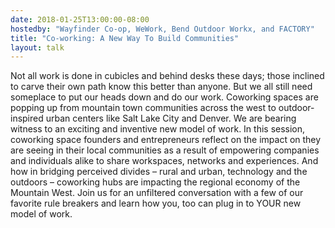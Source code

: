 ```yaml
---
date: 2018-01-25T13:00:00-08:00
hostedby: "Wayfinder Co-op, WeWork, Bend Outdoor Workx, and FACTORY"
title: "Co-working: A New Way To Build Communities"
layout: talk
---
```


Not all work is done in cubicles and behind desks these days; those inclined to carve their own path know this better than anyone. But we all still need someplace to put our heads down and do our work. Coworking spaces are popping up from mountain town communities across the west to outdoor-inspired urban centers like Salt Lake City and Denver.  We are bearing witness to an exciting and inventive new model of work. In this session, coworking space founders and entrepreneurs reflect on the impact on they are seeing in their local communities as a result of empowering companies and individuals alike to share workspaces, networks and experiences. And how in bridging perceived divides – rural and urban, technology and the outdoors – coworking hubs are impacting the regional economy of the Mountain West.  Join us for an unfiltered conversation with a few of our favorite rule breakers and learn how you, too can plug in to YOUR new model of work.
